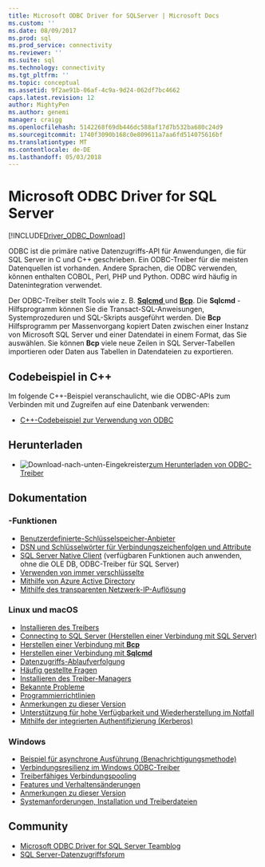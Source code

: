 ```yaml
---
title: Microsoft ODBC Driver for SQLServer | Microsoft Docs
ms.custom: ''
ms.date: 08/09/2017
ms.prod: sql
ms.prod_service: connectivity
ms.reviewer: ''
ms.suite: sql
ms.technology: connectivity
ms.tgt_pltfrm: ''
ms.topic: conceptual
ms.assetid: 9f2ae91b-06af-4c9a-9d24-062df7bc4662
caps.latest.revision: 12
author: MightyPen
ms.author: genemi
manager: craigg
ms.openlocfilehash: 5142268f69db446dc588af17d7b532ba680c24d9
ms.sourcegitcommit: 1740f3090b168c0e809611a7aa6fd514075616bf
ms.translationtype: MT
ms.contentlocale: de-DE
ms.lasthandoff: 05/03/2018
---
```

# <a name="microsoft-odbc-driver-for-sql-server"></a>Microsoft ODBC Driver for SQL Server

[!INCLUDE[Driver_ODBC_Download](../../includes/driver_odbc_download.md)]

ODBC ist die primäre native Datenzugriffs-API für Anwendungen, die für SQL Server in C und C++ geschrieben. Ein ODBC-Treiber für die meisten Datenquellen ist vorhanden. Andere Sprachen, die ODBC verwenden, können enthalten COBOL, Perl, PHP und Python. ODBC wird häufig in Datenintegration verwendet.

Der ODBC-Treiber stellt Tools wie z. B. [ **Sqlcmd** ](../../tools/sqlcmd-utility.md) und [ **Bcp**](../../tools/bcp-utility.md). Die **Sqlcmd** -Hilfsprogramm können Sie die Transact-SQL-Anweisungen, Systemprozeduren und SQL-Skripts ausgeführt werden. Die **Bcp** Hilfsprogramm per Massenvorgang kopiert Daten zwischen einer Instanz von Microsoft SQL Server und einer Datendatei in einem Format, das Sie auswählen. Sie können **Bcp** viele neue Zeilen in SQL Server-Tabellen importieren oder Daten aus Tabellen in Datendateien zu exportieren.  

## <a name="code-example-in-c"></a>Codebeispiel in C++

Im folgende C++-Beispiel veranschaulicht, wie die ODBC-APIs zum Verbinden mit und Zugreifen auf eine Datenbank verwenden:

- [C++-Codebeispiel zur Verwendung von ODBC](../../odbc/reference/sample-odbc-program.md)

## <a name="download"></a>Herunterladen

- ![Download-nach-unten-Eingekreister](../../ssdt/media/download.png)[zum Herunterladen von ODBC-Treiber](download-odbc-driver-for-sql-server.md)

## <a name="documentation"></a>Dokumentation

### <a name="features"></a>-Funktionen

- [Benutzerdefinierte-Schlüsselspeicher-Anbieter](../../connect/odbc/custom-keystore-providers.md)
- [DSN und Schlüsselwörter für Verbindungszeichenfolgen und Attribute](dsn-connection-string-attribute.md)
- [SQL Server Native Client](../../relational-databases/native-client/features/sql-server-native-client-features.md) (verfügbaren Funktionen auch anwenden, ohne die OLE DB, ODBC-Treiber für SQL Server)
- [Verwenden von immer verschlüsselte](../../connect/odbc/using-always-encrypted-with-the-odbc-driver.md)
- [Mithilfe von Azure Active Directory](../../connect/odbc/using-azure-active-directory.md)
- [Mithilfe des transparenten Netzwerk-IP-Auflösung](../../connect/odbc/using-transparent-network-ip-resolution.md)

### <a name="linux-and-macos"></a>Linux und macOS

- [Installieren des Treibers](../../connect/odbc/linux-mac/installing-the-microsoft-odbc-driver-for-sql-server.md)
- [Connecting to SQL Server (Herstellen einer Verbindung mit SQL Server)](../../connect/odbc/linux-mac/connection-string-keywords-and-data-source-names-dsns.md)
- [Herstellen einer Verbindung mit **Bcp**](../../connect/odbc/linux-mac/connecting-with-bcp.md)
- [Herstellen einer Verbindung mit **Sqlcmd**](../../connect/odbc/linux-mac/connecting-with-sqlcmd.md)
- [Datenzugriffs-Ablaufverfolgung](../../connect/odbc/linux-mac/data-access-tracing-with-the-odbc-driver-on-linux.md)
- [Häufig gestellte Fragen](../../connect/odbc/linux-mac/frequently-asked-questions-faq-for-odbc-linux.md)
- [Installieren des Treiber-Managers](../../connect/odbc/linux-mac/installing-the-driver-manager.md)
- [Bekannte Probleme](../../connect/odbc/linux-mac/known-issues-in-this-version-of-the-driver.md)
- [Programmierrichtlinien](../../connect/odbc/linux-mac/programming-guidelines.md)
- [Anmerkungen zu dieser Version](../../connect/odbc/linux-mac/release-notes.md)
- [Unterstützung für hohe Verfügbarkeit und Wiederherstellung im Notfall](../../connect/odbc/linux-mac/odbc-driver-on-linux-support-for-high-availability-disaster-recovery.md)
- [Mithilfe der integrierten Authentifizierung (Kerberos)](../../connect/odbc/linux-mac/using-integrated-authentication.md)

### <a name="windows"></a>Windows

- [Beispiel für asynchrone Ausführung (Benachrichtigungsmethode)](../../connect/odbc/windows/asynchronous-execution-notification-method-sample.md)
- [Verbindungsresilienz im Windows ODBC-Treiber](../../connect/odbc/windows/connection-resiliency-in-the-windows-odbc-driver.md)
- [Treiberfähiges Verbindungspooling](../../connect/odbc/windows/driver-aware-connection-pooling-in-the-odbc-driver-for-sql-server.md)
- [Features und Verhaltensänderungen](../../connect/odbc/windows/features-of-the-microsoft-odbc-driver-for-sql-server-on-windows.md)
- [Anmerkungen zu dieser Version](../../connect/odbc/windows/release-notes.md)
- [Systemanforderungen, Installation und Treiberdateien](../../connect/odbc/windows/system-requirements-installation-and-driver-files.md)



## <a name="community"></a>Community  
- [Microsoft ODBC Driver for SQL Server Teamblog](http://blogs.msdn.com/sqlnativeclient/default.aspx)  
- [SQL Server-Datenzugriffsforum](http://social.technet.microsoft.com/Forums/en/sqldataaccess/threads)  
